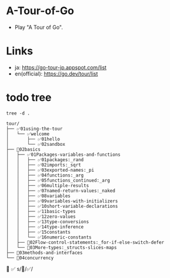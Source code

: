 # A-Tour-of-Go

- Play "A Tour of Go".

# Links

- ja: https://go-tour-jp.appspot.com/list
- en(official): https://go.dev/tour/list

# todo tree

```
tree -d .
```

```
tour/
├── ✅️01using-the-tour
│   └── ✅️welcome
│       ├── ✅️01hello
│       └── ✅️02sandbox
├── 🔳02basics
│   ├── ✅️01Packages-variables-and-functions
│   │   ├── ✅️01packages:_rand
│   │   ├── ✅️02imports:_sqrt
│   │   ├── ✅️03exported-names:_pi
│   │   ├── ✅️04functions:_arg
│   │   ├── ✅️05functions_continued:_arg
│   │   ├── ✅️06multiple-results
│   │   ├── ✅️07named-return-values:_naked
│   │   ├── ✅️08variables
│   │   ├── ✅️09variables-with-initializers
│   │   ├── ✅️10short-variable-declarations
│   │   ├── ✅️11basic-types
│   │   ├── ✅️12zero-values
│   │   ├── ✅️13type-conversions
│   │   ├── ✅️14type-inference
│   │   ├── ✅️15constants
│   │   └── ✅️16numeric-constants
│   ├── 🔳02Flow-control-statements:_for-if-else-switch-defer
│   └── 🔳03More-types:_structs-slices-maps
├── 🔳03methods-and-interfaces
└── 🔳04concurrency
```

🔳
✅️
s/🔳/✅️/
